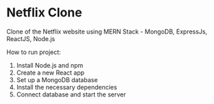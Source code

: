 # Netflix Clone
Clone of the Netflix website using MERN Stack - MongoDB, ExpressJs, ReactJS, Node.js 

How to run project:
1. Install Node.js and npm
2. Create a new React app
3. Set up a MongoDB database
4. Install the necessary dependencies
5. Connect database and start the server

